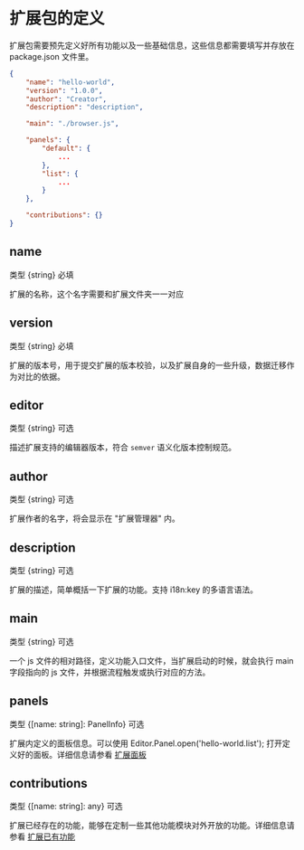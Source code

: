 # 扩展包的定义

扩展包需要预先定义好所有功能以及一些基础信息，这些信息都需要填写并存放在 package.json 文件里。

```json
{
    "name": "hello-world",
    "version": "1.0.0",
    "author": "Creator",
    "description": "description",

    "main": "./browser.js",

    "panels": {
        "default": {
            ...
        },
        "list": {
            ...
        }
    },

    "contributions": {}
}
```

## name

类型 {string} 必填

扩展的名称，这个名字需要和扩展文件夹一一对应

## version

类型 {string} 必填

扩展的版本号，用于提交扩展的版本校验，以及扩展自身的一些升级，数据迁移作为对比的依据。

## editor

类型 {string} 可选

描述扩展支持的编辑器版本，符合 `semver` 语义化版本控制规范。
## author

类型 {string} 可选

扩展作者的名字，将会显示在 "扩展管理器" 内。

## description

类型 {string} 可选

扩展的描述，简单概括一下扩展的功能。支持 i18n:key 的多语言语法。

## main

类型 {string} 可选

一个 js 文件的相对路径，定义功能入口文件，当扩展启动的时候，就会执行 main 字段指向的 js 文件，并根据流程触发或执行对应的方法。

## panels

类型 {[name: string]: PanelInfo} 可选

扩展内定义的面板信息。可以使用 Editor.Panel.open('hello-world.list'); 打开定义好的面板。详细信息请参看 [扩展面板](./panel.md)

## contributions

类型 {[name: string]: any} 可选

扩展已经存在的功能，能够在定制一些其他功能模块对外开放的功能。详细信息请参看 [扩展已有功能](./contributions.md)
